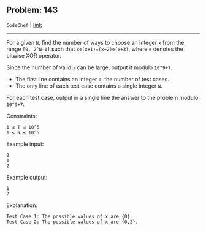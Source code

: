 Problem: 143
---

`CodeChef` | [link](https://www.codechef.com/MAY21B/problems/XOREQUAL)

---

For a given `N`, find the number of ways to choose an integer
`x` from the range `[0, 2^N−1]` such that `x⊕(x+1)=(x+2)⊕(x+3)`,
where `⊕` denotes the bitwise XOR operator.

Since the number of valid `x` can be large, output it modulo
`10^9+7`.

- The first line contains an integer `T`, the number of test
  cases.
- The only line of each test case contains a single integer `N`.

For each test case, output in a single line the answer to the
problem modulo `10^9+7`.

Constraints:
```
1 ≤ T ≤ 10^5
1 ≤ N ≤ 10^5
```

Example input:
```
2
1
2
```

Example output:
```
1
2
```

Explanation:
```
Test Case 1: The possible values of x are {0}.
Test Case 2: The possible values of x are {0,2}.
```
